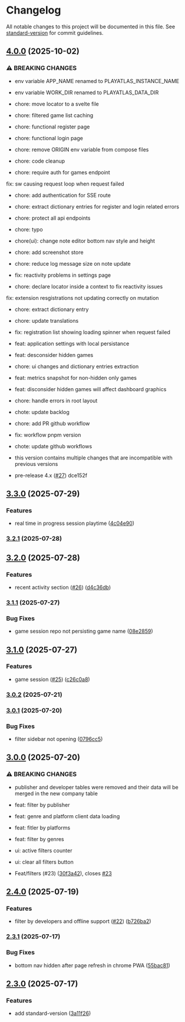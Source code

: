 # Changelog

All notable changes to this project will be documented in this file. See [standard-version](https://github.com/conventional-changelog/standard-version) for commit guidelines.

## [4.0.0](///compare/v3.3.0...v4.0.0) (2025-10-02)


### ⚠ BREAKING CHANGES

* env variable APP_NAME renamed to PLAYATLAS_INSTANCE_NAME
* env variable WORK_DIR renamed to PLAYATLAS_DATA_DIR

* chore: move locator to a svelte file

* chore: filtered game list caching

* chore: functional register page

* chore: functional login page

* chore: remove ORIGIN env variable from compose files

* chore: code cleanup

* chore: require auth for games endpoint

fix: sw causing request loop when request failed

* chore: add authentication for SSE route

* chore: extract dictionary entries for register and login related errors

* chore: protect all api endpoints

* chore: typo

* chore(ui): change note editor bottom nav style and height

* chore: add screenshot store

* chore: reduce log message size on note update

* fix: reactivity problems in settings page

* chore: declare locator inside a context to fix reactivity issues

fix: extension resgistrations not updating correctly on mutation

* chore: extract dictionary entry

* chore: update translations

* fix: registration list showing loading spinner when request failed

* feat: application settings with local persistance

* feat: desconsider hidden games

* chore: ui changes and dictionary entries extraction

* feat: metrics snapshot for non-hidden only games

* feat: disconsider hidden games will affect dashboard graphics

* chore: handle errors in root layout

* chote: update backlog

* chore: add PR github workflow

* fix: workflow pnpm version

* chote: update github workflows
* this version contains multiple changes that are incompatible with previous versions

* pre-release 4.x ([#27](undefined/undefined/undefined/issues/27)) dce152f

## [3.3.0](https://github.com/jguih/playnite-insights/compare/v3.2.1...v3.3.0) (2025-07-29)


### Features

* real time in progress session playtime ([4c04e90](https://github.com/jguih/playnite-insights/commit/4c04e90008e17e6083fb4cfc20e47381bf2e0066))

### [3.2.1](https://github.com/jguih/playnite-insights/compare/v3.2.0...v3.2.1) (2025-07-28)

## [3.2.0](https://github.com/jguih/playnite-insights/compare/v3.1.1...v3.2.0) (2025-07-28)


### Features

* recent activity section ([#26](https://github.com/jguih/playnite-insights/issues/26)) ([d4c36db](https://github.com/jguih/playnite-insights/commit/d4c36dbd7c25b02391d6cb6a31423606835e485c))

### [3.1.1](https://github.com/jguih/playnite-insights/compare/v3.1.0...v3.1.1) (2025-07-27)


### Bug Fixes

* game session repo not persisting game name ([08e2859](https://github.com/jguih/playnite-insights/commit/08e2859f2273c00de76c077efea9c36304953a28))

## [3.1.0](https://github.com/jguih/playnite-insights/compare/v3.0.2...v3.1.0) (2025-07-27)


### Features

* game session ([#25](https://github.com/jguih/playnite-insights/issues/25)) ([c26c0a8](https://github.com/jguih/playnite-insights/commit/c26c0a80d6d1915741d44e637576ace1297bfc2a))

### [3.0.2](https://github.com/jguih/playnite-insights/compare/v3.0.1...v3.0.2) (2025-07-21)

### [3.0.1](https://github.com/jguih/playnite-insights/compare/v3.0.0...v3.0.1) (2025-07-20)


### Bug Fixes

* filter sidebar not opening ([0796cc5](https://github.com/jguih/playnite-insights/commit/0796cc57d58281dcd173dd1a6178a8e5d57fb1e3))

## [3.0.0](https://github.com/jguih/playnite-insights/compare/v2.4.0...v3.0.0) (2025-07-20)


### ⚠ BREAKING CHANGES

* publisher and developer tables were removed and their data will be merged in the new company table

* feat: filter by publisher

* feat: genre and platform client data loading

* feat: fitler by platforms

* feat: filter by genres

* ui: active filters counter

* ui: clear all filters button

* Feat/filters (#23) ([30f3a42](https://github.com/jguih/playnite-insights/commit/30f3a42ee439ed2186e2ce0e23c19371dfd3e8ff)), closes [#23](https://github.com/jguih/playnite-insights/issues/23)

## [2.4.0](https://github.com/jguih/playnite-insights/compare/v2.3.1...v2.4.0) (2025-07-19)


### Features

* filter by developers and offline support ([#22](https://github.com/jguih/playnite-insights/issues/22)) ([b726ba2](https://github.com/jguih/playnite-insights/commit/b726ba24664118266679d1c65346313096a17eee))

### [2.3.1](https://github.com/jguih/playnite-insights/compare/v2.3.0...v2.3.1) (2025-07-17)


### Bug Fixes

* bottom nav hidden after page refresh in chrome PWA ([55bac81](https://github.com/jguih/playnite-insights/commit/55bac8150611a4415ecb089399415234b72aa504))

## [2.3.0](https://github.com/jguih/playnite-insights/compare/v2.2.0...v2.3.0) (2025-07-17)


### Features

* add standard-version ([3a11f26](https://github.com/jguih/playnite-insights/commit/3a11f268b47a02ad30e11ea985ef761b53916539))
